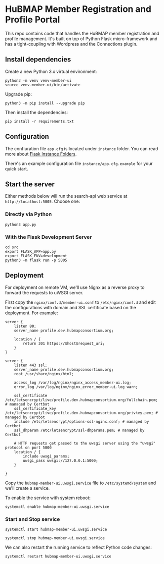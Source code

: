 # HuBMAP Member Registration and Profile Portal

This repo contains code that handles the HuBMAP member registration and profile management. It's built on top of Python Flask micro-framework and has a tight-coupling with Wordpress and the Connections plugin.


## Install dependencies

Create a new Python 3.x virtual environment:

````
python3 -m venv venv-member-ui
source venv-member-ui/bin/activate
````

Upgrade pip:
````
python3 -m pip install --upgrade pip
````

Then install the dependencies:

````
pip install -r requirements.txt
````

## Configuration

The confiuration file `app.cfg` is located under `instance` folder. You can read more about [Flask Instance Folders](http://flask.pocoo.org/docs/1.0/config/#instance-folders). 

There's an example configuration file `instance/app.cfg.example` for your quick start.

## Start the server

Either methods below will run the search-api web service at `http://localhost:5005`. Choose one:

### Directly via Python

````
python3 app.py
````

### With the Flask Development Server

````
cd src
export FLASK_APP=app.py
export FLASK_ENV=development
python3 -m flask run -p 5005
````

## Deployment

For deployment on remote VM, we'll use Nignx as a reverse proxy to forward the requests to uWSGI server. 

First copy the `nginx/conf.d/member-ui.conf` to `/etc/nginx/conf.d` and edit the configurations with domain and SSL certificate based on the deployment. For example:

```
server {
    listen 80;
    server_name profile.dev.hubmapconsortium.org;
    
    location / {
        return 301 https://$host$request_uri;
    }
}

server {
    listen 443 ssl;
    server_name profile.dev.hubmapconsortium.org;   
    root /usr/share/nginx/html;

    access_log /var/log/nginx/nginx_access_member-ui.log;
    error_log /var/log/nginx/nginx_error_member-ui.log warn;

    ssl_certificate /etc/letsencrypt/live/profile.dev.hubmapconsortium.org/fullchain.pem; # managed by Certbot
    ssl_certificate_key /etc/letsencrypt/live/profile.dev.hubmapconsortium.org/privkey.pem; # managed by Certbot
    include /etc/letsencrypt/options-ssl-nginx.conf; # managed by Certbot
    ssl_dhparam /etc/letsencrypt/ssl-dhparams.pem; # managed by Certbot

    # HTTP requests get passed to the uwsgi server using the "uwsgi" protocol on port 5000
    location / { 
        include uwsgi_params;
        uwsgi_pass uwsgi://127.0.0.1:5000;
    }
    
}
```

Copy the `hubmap-member-ui.uwsgi.service` file to `/etc/systemd/system` and we'll create a service. 

To enable the service with system reboot:

```
systemctl enable hubmap-member-ui.uwsgi.service
```

### Start and Stop service

```
systemctl start hubmap-member-ui.uwsgi.service
```

```
systemctl stop hubmap-member-ui.uwsgi.service
```

We can also restart the running service to reflect Python code changes:

```
systemctl restart hubmap-member-ui.uwsgi.service
```
